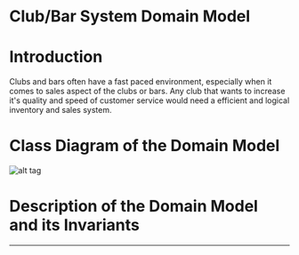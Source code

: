 # Club/Bar System Domain Model

# Introduction

Clubs and bars often have a fast paced environment, especially when it comes to sales aspect of the clubs
or bars. Any club that wants to increase it's quality and speed of customer service would need a efficient and
logical inventory and sales system.  

# Class Diagram of the Domain Model

![alt tag](https://github.com/mydavids/barsystem/master/barsystemUML.png)

# Description of the Domain Model and its Invariants

---
